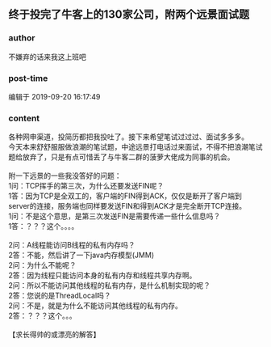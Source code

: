 ## 终于投完了牛客上的130家公司，附两个远景面试题
### author 
不嫌弃的话来我这上班吧
### post-time 

编辑于  2019-09-20 16:17:49
### content 
<div class="post-topic-des nc-post-content">
 <div>
  各种网申渠道，投简历都把我投吐了。接下来希望笔试过过过、面试多多多。
 </div>
 <div>
  今天本来舒舒服服做浪潮的笔试题，中途远景打电话过来面试，不得不把浪潮笔试题给放弃了，只是有点可惜丢了与牛客二群的菠萝大佬成为同事的机会。
 </div>
 <div>
  <br/>
 </div>
 <div>
  附一下远景的一些我没答好的问题：
 </div>
 <div>
  1问：TCP挥手的第三次，为什么还要发送FIN呢？
 </div>
 <div>
  1答：因为TCP是全双工的，客户端的FIN得到ACK，仅仅是断开了客户端到server的连接，服务端也同样要发送FIN和得到ACK才是完全断开TCP连接。
 </div>
 <div>
  1问：不是这个意思，是第三次发送FIN是需要传递一些什么信息吗？
 </div>
 <div>
  1答：？？？这个。。。。
 </div>
 <div>
  <br/>
 </div>
 <div>
  2问：A线程能访问B线程的私有内存吗？
 </div>
 <div>
  2答：不能，然后讲了一下java内存模型(JMM)
 </div>
 <div>
  2问：为什么不能呢？
 </div>
 <div>
  2答：因为线程只能访问本身的私有内存和线程共享内存啊。
 </div>
 <div>
  2问：所以不能访问其他线程的私有内存，是什么机制实现的呢？
 </div>
 <div>
  2答：您说的是ThreadLocal吗？
 </div>
 <div>
  2问：不是，就是为什么不能访问其他线程的私有内存。
 </div>
 <div>
  2答：？？？这个。。。
 </div>
 <div>
  <br/>
 </div>
 <div>
  【求长得帅的或漂亮的解答】
 </div>
</div>
